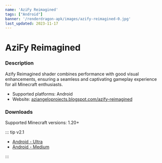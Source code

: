 ```yaml
---
name: 'AziFy Reimagined'
tags: ["Android"]
banner: '/renderdragon-apk/images/azify-reimagined-0.jpg'
last_updated: 2023-11-17
---
```


# AziFy Reimagined

<Gallery
:images="[
    '/renderdragon-apk/images/azify-reimagined-0.jpg',
    '/renderdragon-apk/images/azify-reimagined-1.jpg',
    '/renderdragon-apk/images/azify-reimagined-2.jpg',
    ]"
/>

### Description


Azify Reimagined shader combines performance with good visual enhancements, ensuring a seamless and captivating gameplay experience for all Minecraft enthusiasts.

* Supported platforms: Android
* Website: [aziangeloprojects.blogspot.com/azify-reimagined](https://aziangeloprojects.blogspot.com/2024/01/azify-reimagined-v21.html)

### Downloads

Supported Minecraft versions: 1.20+

::: tip v2.1

* [Android - Ultra](https://www.mediafire.com/file/5azn4ksj6rv5pih/AziFy_Reimagined_2.1_%2528ULTRA%2529.mcpack)
* [Android - Medium](https://www.mediafire.com/file/nznzyhc1t1h2k1e/AziFy_Reimagined_2.1_%2528MEDIUM%2529.mcpack/file)

:::

